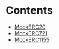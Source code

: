 

# Contents
- [MockERC20](tokens.sol/contract.MockERC20.md)
- [MockERC721](tokens.sol/contract.MockERC721.md)
- [MockERC1155](tokens.sol/contract.MockERC1155.md)
